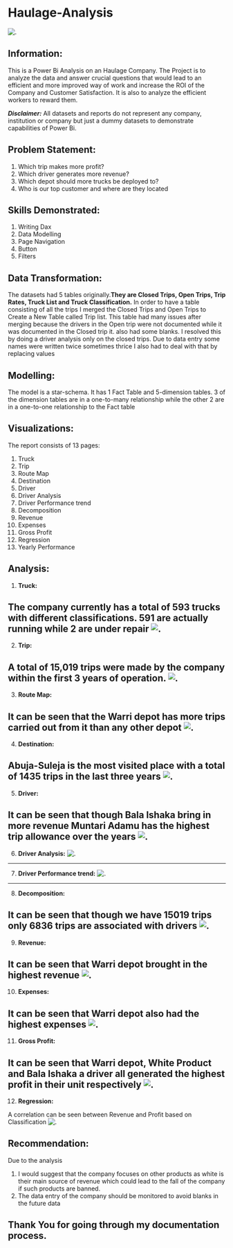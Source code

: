 # Haulage-Analysis
![.](Haulage.jpg)

## Information: 
This is a Power Bi Analysis on an Haulage Company. The Project is to analyze the data and answer crucial questions that would lead to an efficient and more improved way of work and increase the ROI of the Company and Customer Satisfaction. It is also to analyze the efficient workers to reward them. 

**_Disclaimer:_** All datasets and reports do not represent any company, institution or company but just a dummy datasets to demonstrate capabilities of Power Bi.

## Problem Statement:
1.	Which trip makes more profit? 
2.	Which driver generates more revenue?
3.	Which depot should more trucks be deployed to?
4.	Who is our top customer and where are they located


## Skills Demonstrated: 

1.	Writing Dax
2.	Data Modelling
3.	Page Navigation
4.	Button
5.	Filters

## Data Transformation: 

The datasets had 5 tables originally.**They are Closed Trips, Open Trips, Trip Rates, Truck List and Truck Classification.**
In order to have a table consisting of all the trips I merged the Closed Trips and Open Trips to Create a New Table called Trip list. This table had many issues after merging because the drivers in the Open trip were not documented while it was documented in the Closed trip it. also had some blanks. I resolved this by doing a driver analysis only on the closed trips. Due to data entry some names were written twice sometimes thrice I also had to deal with that by replacing values


## Modelling: 
The model is a star-schema. It has 1 Fact Table and 5-dimension tables. 3 of the dimension tables are in a one-to-many relationship while the other 2 are in a one-to-one relationship to the Fact table

## Visualizations: 
The report consists of 13 pages:
1.	Truck
2.	Trip
3.	Route Map
4.	Destination
5.	Driver
6.	Driver Analysis
7.	Driver Performance trend
8.	Decomposition
9.	Revenue
10.	Expenses
11.	Gross Profit
12.	Regression 
13.	Yearly Performance

## Analysis:
1.	**Truck:**

The company currently has a total of 593 trucks with different classifications. 591 are actually running while 2 are under repair
![.](Truck.png)
-----
2.	**Trip:**

A total of 15,019 trips were made by the company within the first 3 years of operation. 
![.](Trip.png)
-----
3.	**Route Map:**

It can be seen that the Warri depot has more trips carried out from it than any other depot
![.](Depot_Route_Map.png)
----
4.	**Destination:**

Abuja-Suleja is the most visited place with a total of 1435 trips in the last three years
![.](Destination.png)
----
5.	**Driver:**

It can be seen that though Bala Ishaka bring in more revenue Muntari Adamu has the highest trip allowance over the years
![.](Driver.png)
----
6.	**Driver Analysis:**
![.](Driver_Analysis.png)
----
7.	**Driver Performance trend:**
![.](Driver_trend.png)
----
8.	**Decomposition:**

It can be seen that though we have 15019 trips only 6836 trips are associated with drivers 
![.](Decomposition_Tree.png)
-----
9.	**Revenue:**

It can be seen that Warri depot brought in the highest revenue
![.](Revenue.png)
-----
10.	**Expenses:**

It can be seen that Warri depot also had the highest expenses
![.](Expenses.png)
-----
11.	**Gross Profit:**

It can be seen that Warri depot, White Product and Bala Ishaka a driver all generated the highest profit in their unit respectively
![.](Profit.png)
-----
12.	**Regression:** 

A correlation can be seen between Revenue and Profit based on Classification
![.](Regression.png)



## Recommendation: 
Due to the analysis
1.	 I would suggest that the company focuses on other products as white is their main source of revenue which could lead to the fall of the company if such products are banned.
2.	The data entry of the company should be monitored to avoid blanks in the future data



## **Thank You for going through my documentation process.** 

